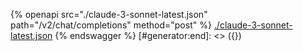 [#generator:start]: <> ({ "template": "openapi" })
{% openapi src="./claude-3-sonnet-latest.json" path="/v2/chat/completions" method="post" %}
[./claude-3-sonnet-latest.json](./claude-3-sonnet-latest.json)
{% endswagger %}
[#generator:end]: <> ({})